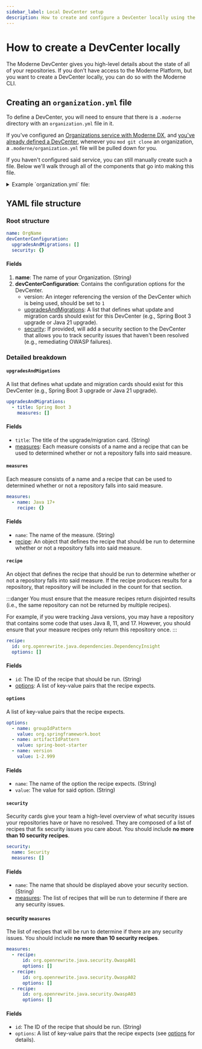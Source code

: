 ```yaml
---
sidebar_label: Local DevCenter setup
description: How to create and configure a DevCenter locally using the Moderne CLI. 
---
```


# How to create a DevCenter locally

The Moderne DevCenter gives you high-level details about the state of all of your repositories. If you don't have access to the Moderne Platform, but you want to create a DevCenter locally, you can do so with the Moderne CLI.

## Creating an `organization.yml` file

To define a DevCenter, you will need to ensure that there is a `.moderne` directory with an `organization.yml` file in it. 

If you've configured an [Organizations service with Moderne DX](../how-to-guides/configure-dx-organizations.md#service-based-organization-structure), and [you've already defined a DevCenter](../../moderne-platform/how-to-guides/dev-center.md), whenever you `mod git clone` an organization, a `.moderne/organization.yml` file will be pulled down for you.

If you haven't configured said service, you can still manually create such a file. Below we'll walk through all of the components that go into making this file.

<details>

<summary>Example `organization.yml` file:</summary>

```yaml
name: Default
devCenterConfiguration:
  upgradesAndMigrations:
    - title: Spring Boot 3
      measures:
        - name: Major
          recipe:
            id: org.openrewrite.java.dependencies.DependencyInsight
            options:
              - name: groupIdPattern
                value: org.springframework.boot
              - name: artifactIdPattern
                value: spring-boot-starter
              - name: version
                value: 1-2.999
        - name: Minor
          recipe:
            id: org.openrewrite.java.dependencies.DependencyInsight
            options:
              - name: groupIdPattern
                value: org.springframework.boot
              - name: artifactIdPattern
                value: spring-boot-starter
              - name: version
                value: 3-3.2
        - name: Patch
          recipe:
            id: org.openrewrite.java.dependencies.DependencyInsight
            options:
              - name: groupIdPattern
                value: org.springframework.boot
              - name: artifactIdPattern
                value: spring-boot-starter
              - name: version
                value: 3.3.0
    - title: Java 21
      measures:
        - name: Java 8+
          recipe:
            id: org.openrewrite.java.search.HasMinimumJavaVersion
            options:
              - name: version
                value: 8-10
        - name: Java 11+
          recipe:
            id: org.openrewrite.java.search.HasMinimumJavaVersion
            options:
              - name: version
                value: 11-16
        - name: Java 17+
          recipe:
            id: org.openrewrite.java.search.HasMinimumJavaVersion
            options:
              - name: version
                value: 17-20
    - title: JUnit 5
      measures:
        - name: JUnit 4
          recipe:
            id: org.openrewrite.java.search.FindAnnotations
            options:
              - name: annotationPattern
                value: '@org.junit.Test'
  security:
    name: Security
    measures:
      - recipe:
          id: org.openrewrite.java.security.OwaspA01
          options: []
      - recipe:
          id: org.openrewrite.java.security.OwaspA02
          options: []
      - recipe:
          id: org.openrewrite.java.security.OwaspA03
          options: []
      - recipe:
          id: org.openrewrite.java.security.OwaspA05
          options: []
      - recipe:
          id: org.openrewrite.java.security.OwaspA06
          options: []
      - recipe:
          id: org.openrewrite.java.security.OwaspA08
          options: []
      - recipe:
          id: org.openrewrite.java.security.RegularExpressionDenialOfService
          options: []
      - recipe:
          id: org.openrewrite.java.security.secrets.FindSecrets
          options: []
      - recipe:
          id: org.openrewrite.java.security.ZipSlip
          options: []
      - recipe:
          id: org.openrewrite.java.security.SecureTempFileCreation
          options: []
```

</details>

## YAML file structure

### Root structure

```yaml
name: OrgName
devCenterConfiguration:
  upgradesAndMigrations: []
  security: {}
```

#### Fields

1. **name**: The name of your Organization. (String)
2. **devCenterConfiguration**: Contains the configuration options for the DevCenter.
    * version: An integer referencing the version of the DevCenter which is being used, should be set to `1` 
    * [upgradesAndMigrations](#upgradesandmigations): A list that defines what update and migration cards should exist for this DevCenter (e.g., Spring Boot 3 upgrade or Java 21 upgrade).
    * [security](#security): If provided, will add a security section to the DevCenter that allows you to track security issues that haven't been resolved (e.g., remediating OWASP failures).

### Detailed breakdown

#### `upgradesAndMigations`

A list that defines what update and migration cards should exist for this DevCenter (e.g., Spring Boot 3 upgrade or Java 21 upgrade).

```yaml
upgradesAndMigrations:
  - title: Spring Boot 3
    measures: []
```

#### Fields

* `title`: The title of the upgrade/migration card. (String)
* [measures](#measures): Each measure consists of a name and a recipe that can be used to determined whether or not a repository falls into said measure.

#### `measures`

Each measure consists of a name and a recipe that can be used to determined whether or not a repository falls into said measure.

```yaml
measures:
  - name: Java 17+
    recipe: {}
```

#### Fields

* `name`: The name of the measure. (String)
* [recipe](#recipe): An object that defines the recipe that should be run to determine whether or not a repository falls into said measure.

#### `recipe`

An object that defines the recipe that should be run to determine whether or not a repository falls into said measure. If the recipe produces results for a repository, that repository will be included in the count for that section.

:::danger
You must ensure that the measure recipes return disjointed results (i.e., the same repository can not be returned by multiple recipes).

For example, if you were tracking Java versions, you may have a repository that contains some code that uses Java 8, 11, and 17. However, you should ensure that your measure recipes only return this repository once.
:::

```yaml
recipe:
  id: org.openrewrite.java.dependencies.DependencyInsight
  options: []
```

#### Fields

* `id`: The ID of the recipe that should be run. (String)
* [options](#options): A list of key-value pairs that the recipe expects. 

#### `options`

A list of key-value pairs that the recipe expects.

```yaml
options:
  - name: groupIdPattern
    value: org.springframework.boot
  - name: artifactIdPattern
    value: spring-boot-starter
  - name: version
    value: 1-2.999
```

#### Fields

* `name`: The name of the option the recipe expects. (String)
* `value`: The value for said option. (String)

#### `security`

Security cards give your team a high-level overview of what security issues your repositories have or have no resolved. They are composed of a list of recipes that fix security issues you care about. You should include **no more than 10 security recipes**.

```yaml
security:
  name: Security
  measures: []
```

#### Fields

* `name`: The name that should be displayed above your security section. (String)
* [measures](#security-measures): The list of recipes that will be run to determine if there are any security issues.

#### security `measures`

The list of recipes that will be run to determine if there are any security issues. You should include **no more than 10 security recipes**.

```yaml
measures:
  - recipe:
      id: org.openrewrite.java.security.OwaspA01
      options: []
  - recipe:
      id: org.openrewrite.java.security.OwaspA02
      options: []
  - recipe:
      id: org.openrewrite.java.security.OwaspA03
      options: []
```

#### Fields

* `id`: The ID of the recipe that should be run. (String)
* `options`: A list of key-value pairs that the recipe expects (see [options](#options) for details).
